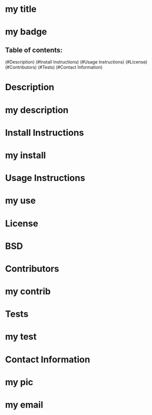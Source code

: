 
# my title
# my badge

## Table of contents:
(#Description)
(#Install Instructions)
(#Usage Instructions)
(#License)
(#Contributors)
(#Tests)
(#Contact Information)

# Description 
# my description
# Install Instructions
# my install
# Usage Instructions
# my use
# License
# BSD
# Contributors
# my contrib
# Tests
# my test

# Contact Information
# my pic
# my email

